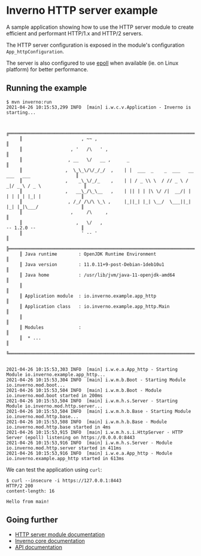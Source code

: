 [inverno-mod-http-server]: https://github.com/inverno-io/inverno-mods/blob/master/doc/reference-guide.md#http-server
[inverno-core-root-doc]: https://github.com/inverno-io/inverno-core/blob/master/doc/reference-guide.md
[inverno-javadoc]: https://inverno.io/docs/release/api/index.html

[epoll]: https://en.wikipedia.org/wiki/Epoll

# Inverno HTTP server example

A sample application showing how to use the HTTP server module to create efficient and performant HTTP/1.x and HTTP/2 servers.

The HTTP server configuration is exposed in the module's configuration `App_httpConfiguration`.

The server is also configured to use [epoll][epoll] when available (ie. on Linux platform) for better performance.

## Running the example

```plaintext
$ mvn inverno:run
2021-04-26 10:15:53,299 INFO  [main] i.w.c.v.Application - Inverno is starting...


     ╔════════════════════════════════════════════════════════════════════════════════════════════╗
     ║                      , ~~ ,                                                                ║
     ║                  , '   /\   ' ,                                                            ║
     ║                 , __   \/   __ ,      _                                                    ║
     ║                ,  \_\_\/\/_/_/  ,    | |  ___  _    _  ___   __  ___   ___                 ║
     ║                ,    _\_\/_/_    ,    | | / _ \\ \  / // _ \ / _|/ _ \ / _ \                ║
     ║                ,   __\_/\_\__   ,    | || | | |\ \/ /|  __/| | | | | | |_| |               ║
     ║                 , /_/ /\/\ \_\ ,     |_||_| |_| \__/  \___||_| |_| |_|\___/                ║
     ║                  ,     /\     ,                                                            ║
     ║                    ,   \/   ,                                  -- 1.2.0 --                 ║
     ║                      ' -- '                                                                ║
     ╠════════════════════════════════════════════════════════════════════════════════════════════╣
     ║ Java runtime        : OpenJDK Runtime Environment                                          ║
     ║ Java version        : 11.0.11+9-post-Debian-1deb10u1                                       ║
     ║ Java home           : /usr/lib/jvm/java-11-openjdk-amd64                                   ║
     ║                                                                                            ║
     ║ Application module  : io.inverno.example.app_http                                          ║
     ║ Application class   : io.inverno.example.app_http.Main                                     ║
     ║                                                                                            ║
     ║ Modules             :                                                                      ║
     ║  * ...                                                                                     ║
     ╚════════════════════════════════════════════════════════════════════════════════════════════╝


2021-04-26 10:15:53,303 INFO  [main] i.w.e.a.App_http - Starting Module io.inverno.example.app_http...
2021-04-26 10:15:53,304 INFO  [main] i.w.m.b.Boot - Starting Module io.inverno.mod.boot...
2021-04-26 10:15:53,504 INFO  [main] i.w.m.b.Boot - Module io.inverno.mod.boot started in 200ms
2021-04-26 10:15:53,504 INFO  [main] i.w.m.h.s.Server - Starting Module io.inverno.mod.http.server...
2021-04-26 10:15:53,504 INFO  [main] i.w.m.h.b.Base - Starting Module io.inverno.mod.http.base...
2021-04-26 10:15:53,508 INFO  [main] i.w.m.h.b.Base - Module io.inverno.mod.http.base started in 4ms
2021-04-26 10:15:53,915 INFO  [main] i.w.m.h.s.i.HttpServer - HTTP Server (epoll) listening on https://0.0.0.0:8443
2021-04-26 10:15:53,916 INFO  [main] i.w.m.h.s.Server - Module io.inverno.mod.http.server started in 411ms
2021-04-26 10:15:53,916 INFO  [main] i.w.e.a.App_http - Module io.inverno.example.app_http started in 613ms
```

We can test the application using `curl`:

```plaintext
$ curl --insecure -i https://127.0.0.1:8443
HTTP/2 200 
content-length: 16

Hello from main!
```

## Going further

- [HTTP server module documentation][inverno-mod-http-server]
- [Inverno core documentation][inverno-core-root-doc]
- [API documentation][inverno-javadoc]